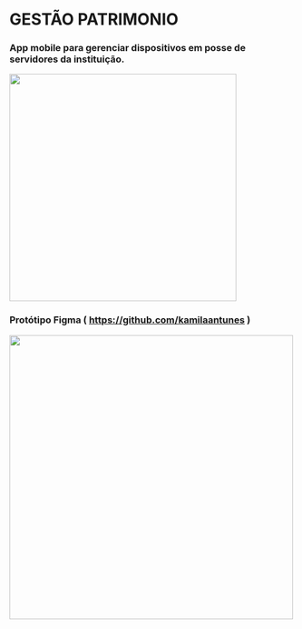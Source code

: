 # GESTÃO PATRIMONIO

### App mobile para gerenciar dispositivos em posse de servidores da instituição.

<img src="https://user-images.githubusercontent.com/36556771/190879417-c8762df0-7fef-46b3-a88a-abc9c23c1d7f.gif" data-canonical-src="https://user-images.githubusercontent.com/36556771/190879417-c8762df0-7fef-46b3-a88a-abc9c23c1d7f.gif" height="400" />

### Protótipo Figma ( https://github.com/kamilaantunes )

<img src="https://user-images.githubusercontent.com/36556771/190879338-06df772f-97a3-42f0-a55c-8c80b04a6c74.png" data-canonical-src="https://user-images.githubusercontent.com/36556771/190879338-06df772f-97a3-42f0-a55c-8c80b04a6c74.png" height="500" />



